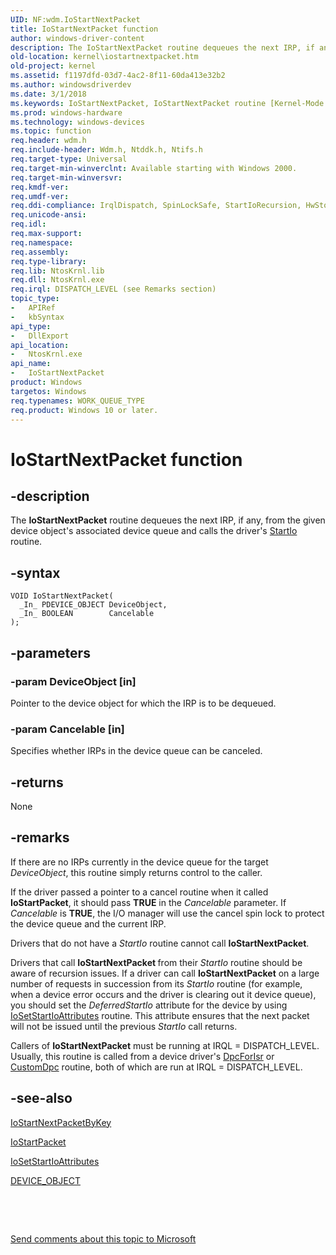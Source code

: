 ```yaml
---
UID: NF:wdm.IoStartNextPacket
title: IoStartNextPacket function
author: windows-driver-content
description: The IoStartNextPacket routine dequeues the next IRP, if any, from the given device object's associated device queue and calls the driver's StartIo routine.
old-location: kernel\iostartnextpacket.htm
old-project: kernel
ms.assetid: f1197dfd-03d7-4ac2-8f11-60da413e32b2
ms.author: windowsdriverdev
ms.date: 3/1/2018
ms.keywords: IoStartNextPacket, IoStartNextPacket routine [Kernel-Mode Driver Architecture], k104_5a02a1fa-cf0e-43b0-a4e8-db1da8ad110c.xml, kernel.iostartnextpacket, wdm/IoStartNextPacket
ms.prod: windows-hardware
ms.technology: windows-devices
ms.topic: function
req.header: wdm.h
req.include-header: Wdm.h, Ntddk.h, Ntifs.h
req.target-type: Universal
req.target-min-winverclnt: Available starting with Windows 2000.
req.target-min-winversvr: 
req.kmdf-ver: 
req.umdf-ver: 
req.ddi-compliance: IrqlDispatch, SpinLockSafe, StartIoRecursion, HwStorPortProhibitedDDIs, IrqlDispatch(storport), SpinLockSafe(storport)
req.unicode-ansi: 
req.idl: 
req.max-support: 
req.namespace: 
req.assembly: 
req.type-library: 
req.lib: NtosKrnl.lib
req.dll: NtosKrnl.exe
req.irql: DISPATCH_LEVEL (see Remarks section)
topic_type:
-	APIRef
-	kbSyntax
api_type:
-	DllExport
api_location:
-	NtosKrnl.exe
api_name:
-	IoStartNextPacket
product: Windows
targetos: Windows
req.typenames: WORK_QUEUE_TYPE
req.product: Windows 10 or later.
---
```


# IoStartNextPacket function


## -description


The <b>IoStartNextPacket</b> routine dequeues the next IRP, if any, from the given device object's associated device queue and calls the driver's <a href="https://msdn.microsoft.com/library/windows/hardware/ff563858">StartIo</a> routine.


## -syntax


````
VOID IoStartNextPacket(
  _In_ PDEVICE_OBJECT DeviceObject,
  _In_ BOOLEAN        Cancelable
);
````


## -parameters




### -param DeviceObject [in]

Pointer to the device object for which the IRP is to be dequeued.


### -param Cancelable [in]

Specifies whether IRPs in the device queue can be canceled. 


## -returns



None




## -remarks



If there are no IRPs currently in the device queue for the target <i>DeviceObject</i>, this routine simply returns control to the caller.

If the driver passed a pointer to a cancel routine when it called <b>IoStartPacket</b>, it should pass <b>TRUE</b> in the <i>Cancelable</i> parameter. If <i>Cancelable </i>is <b>TRUE</b>, the I/O manager will use the cancel spin lock to protect the device queue and the current IRP. 

Drivers that do not have a <i>StartIo</i> routine cannot call <b>IoStartNextPacket</b>.

Drivers that call <b>IoStartNextPacket </b>from their <i>StartIo</i> routine should be aware of recursion issues. If a driver can call <b>IoStartNextPacket</b> on a large number of requests in succession from its <i>StartIo</i> routine (for example, when a device error occurs and the driver is clearing out it device queue), you should set the <i>DeferredStartIo</i> attribute for the device by using <a href="..\wdm\nf-wdm-iosetstartioattributes.md">IoSetStartIoAttributes</a> routine. This attribute ensures that the next packet will not be issued until the previous <i>StartIo</i> call returns.

Callers of <b>IoStartNextPacket</b> must be running at IRQL = DISPATCH_LEVEL. Usually, this routine is called from a device driver's <a href="https://msdn.microsoft.com/library/windows/hardware/ff544079">DpcForIsr</a> or <a href="https://msdn.microsoft.com/library/windows/hardware/ff542972">CustomDpc</a> routine, both of which are run at IRQL = DISPATCH_LEVEL.




## -see-also

<a href="..\wdm\nf-wdm-iostartnextpacketbykey.md">IoStartNextPacketByKey</a>



<a href="..\wdm\nf-wdm-iostartpacket.md">IoStartPacket</a>



<a href="..\wdm\nf-wdm-iosetstartioattributes.md">IoSetStartIoAttributes</a>



<a href="..\wdm\ns-wdm-_device_object.md">DEVICE_OBJECT</a>



 

 

<a href="mailto:wsddocfb@microsoft.com?subject=Documentation%20feedback [kernel\kernel]:%20IoStartNextPacket routine%20 RELEASE:%20(3/1/2018)&amp;body=%0A%0APRIVACY STATEMENT%0A%0AWe use your feedback to improve the documentation. We don't use your email address for any other purpose, and we'll remove your email address from our system after the issue that you're reporting is fixed. While we're working to fix this issue, we might send you an email message to ask for more info. Later, we might also send you an email message to let you know that we've addressed your feedback.%0A%0AFor more info about Microsoft's privacy policy, see http://privacy.microsoft.com/en-us/default.aspx." title="Send comments about this topic to Microsoft">Send comments about this topic to Microsoft</a>

